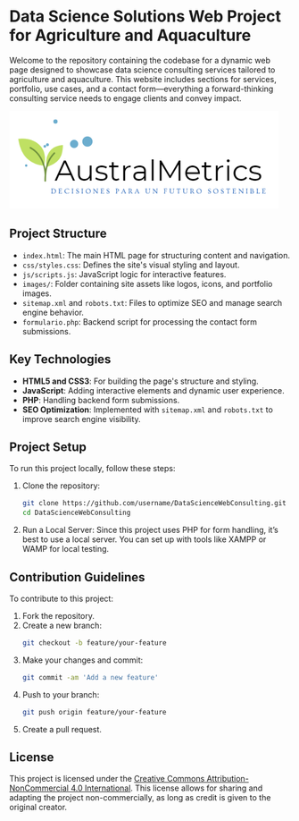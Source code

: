# Data Science Solutions Web Project for Agriculture and Aquaculture

Welcome to the repository containing the codebase for a dynamic web page designed to showcase data science consulting services tailored to agriculture and aquaculture. This website includes sections for services, portfolio, use cases, and a contact form—everything a forward-thinking consulting service needs to engage clients and convey impact.

![Logo de ScienceMetrics](assets/LOGO.png)


## Project Structure

- `index.html`: The main HTML page for structuring content and navigation.
- `css/styles.css`: Defines the site's visual styling and layout.
- `js/scripts.js`: JavaScript logic for interactive features.
- `images/`: Folder containing site assets like logos, icons, and portfolio images.
- `sitemap.xml` and `robots.txt`: Files to optimize SEO and manage search engine behavior.
- `formulario.php`: Backend script for processing the contact form submissions.

## Key Technologies

- **HTML5 and CSS3**: For building the page's structure and styling.
- **JavaScript**: Adding interactive elements and dynamic user experience.
- **PHP**: Handling backend form submissions.
- **SEO Optimization**: Implemented with `sitemap.xml` and `robots.txt` to improve search engine visibility.

## Project Setup

To run this project locally, follow these steps:

1. Clone the repository:
    ```bash
    git clone https://github.com/username/DataScienceWebConsulting.git
    cd DataScienceWebConsulting
    ```

2. Run a Local Server: Since this project uses PHP for form handling, it’s best to use a local server. You can set up with tools like XAMPP or WAMP for local testing.

## Contribution Guidelines

To contribute to this project:

1. Fork the repository.
2. Create a new branch:
    ```bash
    git checkout -b feature/your-feature
    ```
3. Make your changes and commit:
    ```bash
    git commit -am 'Add a new feature'
    ```
4. Push to your branch:
    ```bash
    git push origin feature/your-feature
    ```
5. Create a pull request.

## License

This project is licensed under the [Creative Commons Attribution-NonCommercial 4.0 International](https://creativecommons.org/licenses/by-nc/4.0/). This license allows for sharing and adapting the project non-commercially, as long as credit is given to the original creator.
